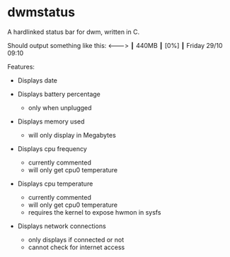 # dwmstatus
A hardlinked status bar for dwm, written in C.

Should output something like this:
<---> ┃ 440MB ┃ [0%] ┃ Friday 29/10 09:10

Features:
 - Displays date

 - Displays battery percentage
   - only when unplugged

 - Displays memory used
   - will only display in Megabytes

 - Displays cpu frequency
   - currently commented 
   - will only get cpu0 temperature

 - Displays cpu temperature
   - currently commented
   - will only get cpu0 temperature
   - requires the kernel to expose hwmon in sysfs

 - Displays network connections
   - only displays if connected or not
   - cannot check for internet access
